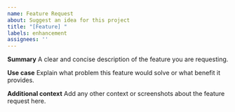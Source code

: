 ```yaml
---
name: Feature Request
about: Suggest an idea for this project
title: "[Feature] "
labels: enhancement
assignees: ''
---
```


**Summary**
A clear and concise description of the feature you are requesting.

**Use case**
Explain what problem this feature would solve or what benefit it provides.

**Additional context**
Add any other context or screenshots about the feature request here.
